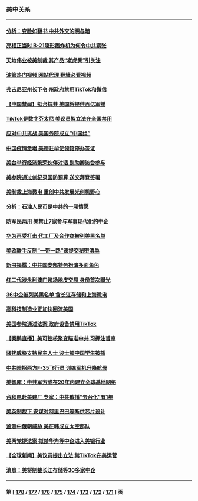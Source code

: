 ### 美中关系
---
#### [分析：变脸如翻书 中共外交的明与暗](../../pages/nf1412576/n13886917.md?12190045) 
#### [亮相正当时 B-21隐形轰炸机为何令中共紧张](../../pages/nf1412576/n13886820.md?12190045) 
#### [天地伟业被美制裁 其产品“老虎凳”引关注](../../pages/nf1412576/n13886445.md?12190045) 
#### [油管热门视频 网站代理 翻墙必看视频](http://138.2.39.72:81/youtube.html?epic-marker?12190045)
#### [弗吉尼亚州长下令 州政府禁用TikTok和微信](../../pages/nf1412576/n13886676.md?12190045) 
#### [【中国禁闻】挺台抗共 美国将提供百亿军援](../../pages/nf1412576/n13886434.md?12190045) 
#### [TikTok是数字芬太尼 美议员拟立法在全国禁用](../../pages/nf1412576/n13886372.md?12190045) 
#### [应对中共挑战 美国务院成立“中国组”](../../pages/nf1412576/n13886390.md?12190045) 
#### [中国疫情激增 美德驻华使领馆停办签证](../../pages/nf1412576/n13886335.md?12190045) 
#### [美台举行经济繁荣伙伴对话 副助卿访台参与](../../pages/nf1412576/n13886119.md?12190045) 
#### [美参院通过创纪录国防预算 送交拜登签署](../../pages/nf1412576/n13885868.md?12190045) 
#### [美制裁上海微电 重创中共发展光刻机野心](../../pages/nf1412576/n13885811.md?12190045) 
#### [分析：石油人民币是中共的一厢情愿](../../pages/nf1412576/n13885034.md?12190045) 
#### [防军民两用 美禁止7家参与军事现代化的中企](../../pages/nf1412576/n13885725.md?12190045) 
#### [华为再受打击 代工厂及合作商被列美黑名单](../../pages/nf1412576/n13885714.md?12190045) 
#### [美欧联手反制“一带一路”德提交秘密清单](../../pages/nf1412576/n13885700.md?12190045) 
#### [新书揭露：中共国安部特务扮演多面角色](../../pages/nf1412576/n13885682.md?12190045) 
#### [红二代涉永利澳门赌场地皮交易 身份首次曝光](../../pages/nf1412576/n13884985.md?12190045) 
#### [36中企被列美黑名单 含长江存储和上海微电](../../pages/nf1412576/n13885591.md?12190045) 
#### [高科技制造业正加快回流美国](../../pages/nf1412576/n13885631.md?12190045) 
#### [美国参院通过法案 政府设备禁用TikTok](../../pages/nf1412576/n13885050.md?12190045) 
#### [【秦鹏直播】美可控核聚变瞄准中共 习押注普京](../../pages/nf1412576/n13884975.md?12190045) 
#### [骚扰威胁支持民主人士 波士顿中国学生被捕](../../pages/nf1412576/n13884868.md?12190045) 
#### [中共暗招西方F-35飞行员 训练军机升降航母](../../pages/nf1412576/n13884980.md?12190045) 
#### [美智库：中共军方或在20年内建立全球基地网络](../../pages/nf1412576/n13884946.md?12190045) 
#### [台积电赴美建厂 专家：中共散播“去台化”有1年](../../pages/nf1412576/n13884698.md?12190045) 
#### [美英制裁下 安谋对阿里巴巴等断供芯片设计](../../pages/nf1412576/n13884840.md?12190045) 
#### [监测中俄朝威胁 美在韩成立太空部队](../../pages/nf1412576/n13884813.md?12190045) 
#### [美两党提法案 拟禁华为等中企进入美银行业](../../pages/nf1412576/n13884752.md?12190045) 
#### [【全球新闻】美议员提出立法 禁TikTok在美运营](../../pages/nf1412576/n13884540.md?12190045) 
#### [消息：美将制裁长江存储等30多家中企](../../pages/nf1412576/n13884497.md?12190045) 

---
#### 第 [ [178](./178.md?12190045) / [177](./177.md?12190045) / [176](./176.md?12190045) / [175](./175.md?12190045) / [174](./174.md?12190045) / [173](./173.md?12190045) / [172](./172.md?12190045) / [171](./171.md?12190045) ] 页
